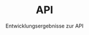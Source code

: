 ---
title: API
permalink: /results/api/
subtitle: Entwicklungsergebnisse zur API
layout: page
show_sidebar: false
menubar: results_menu
---